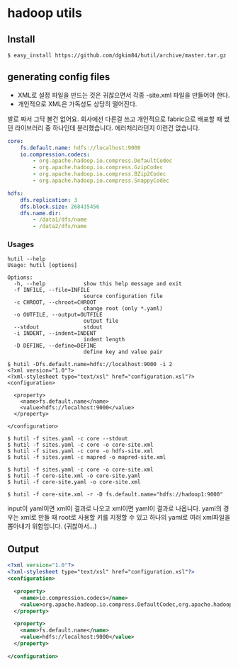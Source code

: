 # hadoop utils

## Install

```shell
$ easy_install https://github.com/dgkim84/hutil/archive/master.tar.gz
```

## generating config files

* XML로 설정 파일을 만드는 것은 귀찮으면서 각종 -site.xml 파일을 만들어야 한다.
* 개인적으로 XML은 가독성도 상당히 떨어진다.

발로 짜서 그닥 볼건 없어요. 회사에선 다른걸 쓰고 개인적으로 fabric으로 배포할 때 썼던 라이브러리 중 하나인데 분리했습니다. 에러처리라던지 이런건 없습니다.

```yaml
core:
	fs.default.name: hdfs://localhost:9000
	io.compression.codecs:
		- org.apache.hadoop.io.compress.DefaultCodec
		- org.apache.hadoop.io.compress.GzipCodec
		- org.apache.hadoop.io.compress.BZip2Codec
		- org.apache.hadoop.io.compress.SnappyCodec

hdfs:
	dfs.replication: 3
	dfs.block.size: 268435456
	dfs.name.dir:
		- /data1/dfs/name
		- /data2/dfs/name
```

### Usages

```shell
hutil --help
Usage: hutil [options]

Options:
  -h, --help            show this help message and exit
  -f INFILE, --file=INFILE
                        source configuration file
  -c CHROOT, --chroot=CHROOT
                        change root (only *.yaml)
  -o OUTFILE, --output=OUTFILE
                        output file
  --stdout              stdout
  -i INDENT, --indent=INDENT
                        indent length
  -D DEFINE, --define=DEFINE
                        define key and value pair
```

```shell
$ hutil -Dfs.default.name=hdfs://localhost:9000 -i 2
<?xml version="1.0"?>
<?xml-stylesheet type="text/xsl" href="configuration.xsl"?>
<configuration>

  <property>
    <name>fs.default.name</name>
    <value>hdfs://localhost:9000</value>
  </property>

</configuration>

$ hutil -f sites.yaml -c core --stdout
$ hutil -f sites.yaml -c core -o core-site.xml
$ hutil -f sites.yaml -c core -o hdfs-site.xml
$ hutil -f sites.yaml -c mapred -o mapred-site.xml

$ hutil -f sites.yaml -c core -o core-site.xml
$ hutil -f core-site.xml -o core-site.yaml
$ hutil -f core-site.yaml -o core-site.xml

$ hutil -f core-site.xml -r -D fs.default.name="hdfs://hadoop1:9000"
```
input이 yaml이면 xml이 결과로 나오고 xml이면 yaml이 결과로 나옵니다. yaml의 경우는 xml로 만들 때 root로 사용할 키를 지정할 수 있고 하나의 yaml로 여러 xml파일을 뽑아내기 위함입니다. (귀찮아서...)

## Output

```xml
<?xml version="1.0"?>
<?xml-stylesheet type="text/xsl" href="configuration.xsl"?>
<configuration>

  <property>
    <name>io.compression.codecs</name>
    <value>org.apache.hadoop.io.compress.DefaultCodec,org.apache.hadoop.io.compress.GzipCodec,org.apache.hadoop.io.compress.BZip2Codec,org.apache.hadoop.io.compress.SnappyCodec</value>
  </property>

  <property>
    <name>fs.default.name</name>
    <value>hdfs://localhost:9000</value>
  </property>

</configuration>
```
